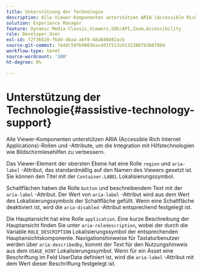 ```yaml
---
title: Unterstützung der Technologie
description: Alle Viewer-Komponenten unterstützen ARIA (Accessible Rich Internet Applications)-Rollen und -Attribute, um die Integration mit Hilfstechnologien wie Bildschirmlesehilfen zu verbessern.
solution: Experience Manager
feature: Dynamic Media Classic,Viewers,SDK/API,Zoom,Accessibility
role: Developer,User
exl-id: f2f36520-f6dd-4baa-abf0-48a846882acb
source-git-commit: 7eddc50fb9803eacdd1f513c6132380793b6f88d
workflow-type: tm+mt
source-wordcount: '180'
ht-degree: 0%

---
```


# Unterstützung der Technologie{#assistive-technology-support}

Alle Viewer-Komponenten unterstützen ARIA (Accessible Rich Internet Applications)-Rollen und -Attribute, um die Integration mit Hilfstechnologien wie Bildschirmlesehilfen zu verbessern.

Das Viewer-Element der obersten Ebene hat eine Rolle `region` und `aria-label` -Attribut, das standardmäßig auf den Namen des Viewers gesetzt ist. Sie können den Titel mit der `Container.LABEL` Lokalisierungssymbol.

Schaltflächen haben die Rolle `button` und beschreibendem Text mit der `aria-label` -Attribut. Der Wert von `aria-label` -Attribut wird aus dem Wert des Lokalisierungssymbols der Schaltfläche gefüllt. Wenn eine Schaltfläche deaktiviert ist, wird die `aria-disabled` -Attribut entsprechend festgelegt ist.

Die Hauptansicht hat eine Rolle `application`. Eine kurze Beschreibung der Hauptansicht finden Sie unter `aria-roledescription`, wobei der durch die Variable `ROLE_DESCRIPTION` Lokalisierungssymbol der entsprechenden Hauptansichtskomponente. Navigationshinweise für Tastaturbenutzer werden über `aria-describedby`, kommt der Text für den Nutzungshinweis aus dem `USAGE_HINT` Lokalisierungssymbol. Wenn für ein Asset eine Beschriftung im Feld UserData definiert ist, wird die `aria-label` -Attribut mit dem Wert dieser Beschriftung festgelegt ist.

